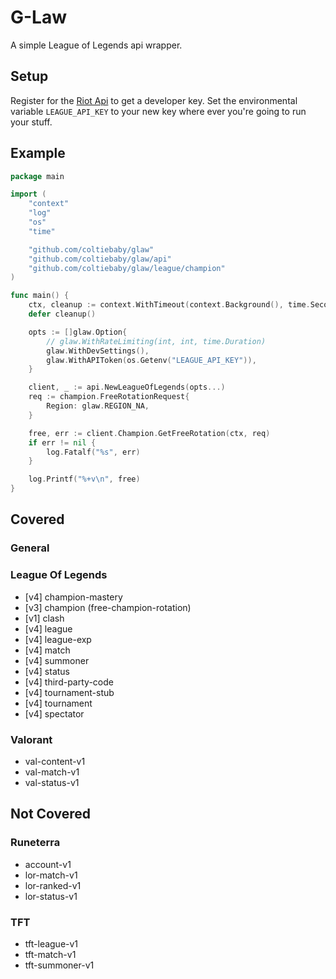 # G-Law

A simple League of Legends api wrapper.

## Setup

Register for the [Riot Api](https://developer.games.com/) to get a developer key.
Set the environmental variable `LEAGUE_API_KEY` to your new key where ever you're going
to run your stuff.

## Example
```go
package main

import (
	"context"
	"log"
	"os"
	"time"

	"github.com/coltiebaby/glaw"
	"github.com/coltiebaby/glaw/api"
	"github.com/coltiebaby/glaw/league/champion"
)

func main() {
	ctx, cleanup := context.WithTimeout(context.Background(), time.Second*3)
	defer cleanup()

	opts := []glaw.Option{
		// glaw.WithRateLimiting(int, int, time.Duration)
		glaw.WithDevSettings(),
		glaw.WithAPIToken(os.Getenv("LEAGUE_API_KEY")),
	}

	client, _ := api.NewLeagueOfLegends(opts...)
	req := champion.FreeRotationRequest{
		Region: glaw.REGION_NA,
	}

	free, err := client.Champion.GetFreeRotation(ctx, req)
	if err != nil {
		log.Fatalf("%s", err)
	}

	log.Printf("%+v\n", free)
}
```

## Covered

### General

### League Of Legends
- [v4] champion-mastery
- [v3] champion (free-champion-rotation)
- [v1] clash
- [v4] league
- [v4] league-exp
- [v4] match
- [v4] summoner
- [v4] status
- [v4] third-party-code
- [v4] tournament-stub
- [v4] tournament
- [v4] spectator

### Valorant
- val-content-v1
- val-match-v1
- val-status-v1



## Not Covered

### Runeterra
- account-v1
- lor-match-v1
- lor-ranked-v1
- lor-status-v1

### TFT
- tft-league-v1
- tft-match-v1
- tft-summoner-v1
